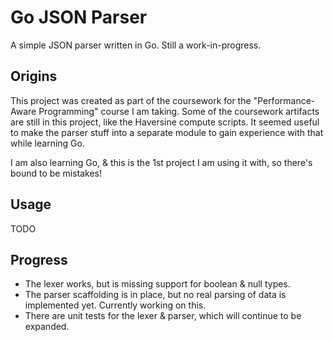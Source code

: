 # Go JSON Parser

A simple JSON parser written in Go. Still a work-in-progress.

## Origins

This project was created as part of the coursework for the "Performance-Aware Programming" course I am taking. Some of the coursework artifacts are still in this project, like the Haversine compute scripts. It seemed useful to make the parser stuff into a separate module to gain experience with that while learning Go.

I am also learning Go, & this is the 1st project I am using it with, so there's bound to be mistakes!

## Usage

TODO

## Progress

- The lexer works, but is missing support for boolean & null types.
- The parser scaffolding is in place, but no real parsing of data is implemented yet. Currently working on this.
- There are unit tests for the lexer & parser, which will continue to be expanded.
